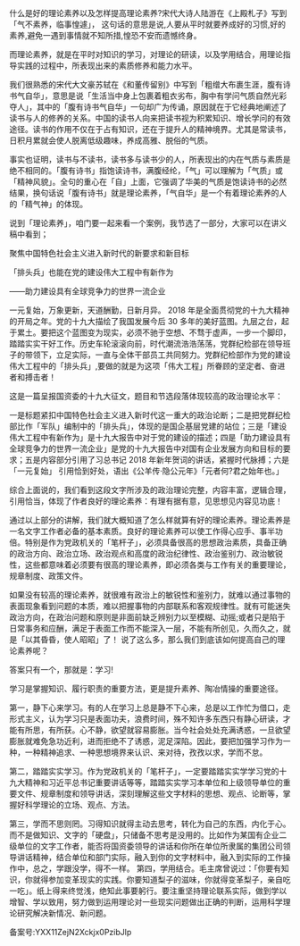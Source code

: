 什么是好的理论素养以及怎样提高理论素养\?宋代大诗人陆游在《上殿札子》写到「气不素养，临事惶遽」， 这句话的意思是说,人要从平时就要养成好的习惯,好的素养,避免一遇到事情就不知所措,惶恐不安而遗憾终身。

而理论素养，就是在平时对知识的学习，对理论的研读，以及学用结合，用理论指导实践的过程中，所表现出来的素质修养和能力水平。

我们很熟悉的宋代大文豪苏轼在《和董传留别》中写到「粗缯大布裹生涯，腹有诗书气自华」，意思是说「生活当中身上包裹着粗衣劣布，胸中有学问气质自然光彩夺人」，其中的「腹有诗书气自华」一句却广为传诵，原因就在于它经典地阐述了读书与人的修养的关系。中国的读书人向来把读书视为积累知识、增长学问的有效途径。读书的作用不仅在于占有知识，还在于提升人的精神境界。尤其是常读书，日积月累就会使人脱离低级趣味，养成高雅、脱俗的气质。

事实也证明，读书与不读书，读书多与读书少的人，所表现出的内在气质与素质是绝不相同的。「腹有诗书」指饱读诗书，满腹经纶，「气」可以理解为「气质」或「精神风貌」。全句的重心在「自」上面，它强调了华美的气质是饱读诗书的必然结果，换句话说「腹有诗书」就是理论素养，「气自华」是一个有着理论素养的人的「精气神」的体现。

说到「理论素养」，咱门要一起来看一个案例，我节选了一部分，大家可以在讲义稿中看到；

聚焦中国特色社会主义进入新时代的新要求和新目标

「排头兵」也能在党的建设伟大工程中有新作为

——助力建设具有全球竞争力的世界一流企业

一元复始，万象更新，天道酬勤，日新月异。 2018 年是全面贯彻党的十九大精神的开局之年。党的十九大描绘了我国发展今后 30 多年的美好蓝图。九层之台，起于累土。要把这个蓝图变为现实，必须不驰于空想、不骛于虚声，一步一个脚印，踏踏实实干好工作。历史车轮滚滚向前，时代潮流浩浩荡荡，党群纪检部在领导班子的带领下，立足实际，一直与全体干部员工共同努力。党群纪检部作为党的建设伟大工程中的「排头兵」,要做的就是为这项「伟大工程」所眷顾的坚定者、奋进者和搏击者！

这是一篇呈报国资委的十九大征文，题目和节选段落体现较高的政治理论水平：

一是标题紧扣中国特色社会主义进入新时代这一重大的政治论断；二是把党群纪检部比作「军队」编制中的「排头兵」，体现的是国企基层党建的站位；三是「建设伟大工程中有新作为」是十九大报告中对于党的建设的描述；四是「助力建设具有全球竞争力的世界一流企业」是党的十九大报告中对国有企业发展方向和目标的要求；五是内容部分引用了习总书记 2018 年新年贺词的讲话，紧握时代脉搏；六是「一元复始」 引用恰到好处，语出《公羊传·隐公元年》「元者何\?君之始年也。」

综合上面说的，我们看到这段文字所涉及的政治理论完整，内容丰富，逻辑合理，引用恰当，体现了作者良好的理论素养：有理有据有意，见思想见内容见功底！

通过以上部分的讲解，我们就大概知道了怎么样就算有好的理论素养。理论素养是一名文字工作者必备的基本素质。良好的理论素养可以使工作得心应手、事半功倍。特别是作为党政机关的「笔杆子」，必须具备很高的思想政治素质，具备正确的政治方向、政治立场、政治观点和高度的政治纪律性、政治鉴别力、政治敏锐性，这些都意味着必须要有很高的理论素养，即必须各类与工作有关的重要理论，规章制度、政策文件。

如果没有较高的理论素养，就很难有政治上的敏锐性和鉴别力，就难以通过事物的表面现象看到问题的本质，难以把握事物的内部联系和客观规律性。就有可能迷失政治方向，在政治问题和原则是非面前缺乏辨别力以至模糊、动摇;或者只是陷于日常事务和应酬，满足于表面工作而不能深入一层，不能有所创见，久而久之，就是「以其昏昏，使人昭昭」了！ 说了这么多，那么我们到底该如何提高自己的理论素养呢？

答案只有一个，那就是：学习\!

学习是掌握知识、履行职责的重要方法，更是提升素养、陶冶情操的重要途径。

第一，静下心来学习。有的人在学习上总是静不下心来，总是以工作忙为借口，走形式主义，认为学习只是表面功夫，浪费时间，殊不知许多东西只有静心研读，才能有所思，有所获。心不静，欲望就容易膨胀。当今社会处处充满诱惑，一旦欲望膨胀就难免急功近利，进而拒绝不了诱惑，泥足深陷。因此，要把加强学习作为一种，一种精神追求、一种思想境界来认识、来对待，孜孜以求，学而不怠。

第二，踏踏实实学习。作为党政机关的「笔杆子」，一定要踏踏实实学学习党的十九大精神和习近平总书记重要讲话等等，踏踏实实学习本单位和上级领导单位的重要文件、规章制度和领导讲话，深刻理解这些文字材料的思想、观点、论断等，掌握好科学理论的立场、观点、方法。

第三，学而不思则罔。习得知识就得主动去思考，转化为自己的东西，内化于心。而不是做知识、文字的「硬盘」，只储备不思考是没用的。比如作为某国有企业二级单位的文字工作者，能否将国资委领导的讲话和你所在单位所隶属的集团公司领导讲话精神，结合单位和部门实际，融入到你的文字材料中，融入到实际的工作操作中，总之，学跟没学，得不一样。 第四，学用结合。毛主席曾说过：「你要有知识，你就得参加变革现实的实践。你要知道梨子的滋味，你就得变革梨子，亲自吃一吃」。纸上得来终觉浅，绝知此事要躬行。要注重坚持理论联系实际，做到学以增智、学以致用，努力做到运用理论对一些现实问题做出正确的判断，运用科学理论研究解决新情况、新问题。

备案号:YXX11ZejN2Xckjx0PzibJlp